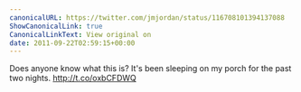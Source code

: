 ```yaml
---
canonicalURL: https://twitter.com/jmjordan/status/116708101394137088
ShowCanonicalLink: true
CanonicalLinkText: View original on
date: 2011-09-22T02:59:15+00:00
---
```

Does anyone know what this is? It's been sleeping on my porch for the past two nights. http://t.co/oxbCFDWQ